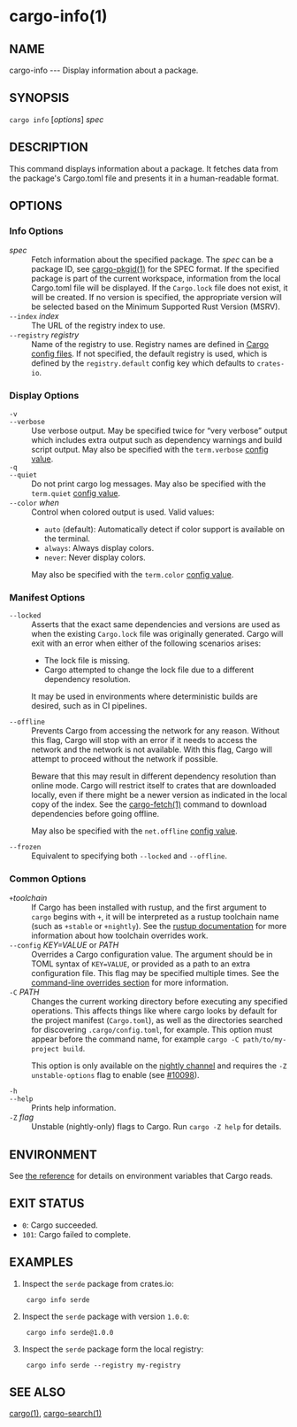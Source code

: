# cargo-info(1)

## NAME

cargo-info --- Display information about a package.

## SYNOPSIS

`cargo info` [_options_] _spec_

## DESCRIPTION

This command displays information about a package. It fetches data from the package's Cargo.toml file
and presents it in a human-readable format.

## OPTIONS

### Info Options

<dl>

<dt class="option-term" id="option-cargo-info-spec"><a class="option-anchor" href="#option-cargo-info-spec"></a><em>spec</em></dt>
<dd class="option-desc">Fetch information about the specified package. The <em>spec</em> can be a package ID, see <a href="cargo-pkgid.html">cargo-pkgid(1)</a> for the SPEC
format.
If the specified package is part of the current workspace, information from the local Cargo.toml file will be displayed.
If the <code>Cargo.lock</code> file does not exist, it will be created. If no version is specified, the appropriate version will be
selected based on the Minimum Supported Rust Version (MSRV).</dd>

<dt class="option-term" id="option-cargo-info---index"><a class="option-anchor" href="#option-cargo-info---index"></a><code>--index</code> <em>index</em></dt>
<dd class="option-desc">The URL of the registry index to use.</dd>

<dt class="option-term" id="option-cargo-info---registry"><a class="option-anchor" href="#option-cargo-info---registry"></a><code>--registry</code> <em>registry</em></dt>
<dd class="option-desc">Name of the registry to use. Registry names are defined in <a href="../reference/config.html">Cargo config
files</a>. If not specified, the default registry is used,
which is defined by the <code>registry.default</code> config key which defaults to
<code>crates-io</code>.</dd>

</dl>

### Display Options

<dl>
<dt class="option-term" id="option-cargo-info--v"><a class="option-anchor" href="#option-cargo-info--v"></a><code>-v</code></dt>
<dt class="option-term" id="option-cargo-info---verbose"><a class="option-anchor" href="#option-cargo-info---verbose"></a><code>--verbose</code></dt>
<dd class="option-desc">Use verbose output. May be specified twice for “very verbose” output which
includes extra output such as dependency warnings and build script output.
May also be specified with the <code>term.verbose</code>
<a href="../reference/config.html">config value</a>.</dd>


<dt class="option-term" id="option-cargo-info--q"><a class="option-anchor" href="#option-cargo-info--q"></a><code>-q</code></dt>
<dt class="option-term" id="option-cargo-info---quiet"><a class="option-anchor" href="#option-cargo-info---quiet"></a><code>--quiet</code></dt>
<dd class="option-desc">Do not print cargo log messages.
May also be specified with the <code>term.quiet</code>
<a href="../reference/config.html">config value</a>.</dd>


<dt class="option-term" id="option-cargo-info---color"><a class="option-anchor" href="#option-cargo-info---color"></a><code>--color</code> <em>when</em></dt>
<dd class="option-desc">Control when colored output is used. Valid values:</p>
<ul>
<li><code>auto</code> (default): Automatically detect if color support is available on the
terminal.</li>
<li><code>always</code>: Always display colors.</li>
<li><code>never</code>: Never display colors.</li>
</ul>
<p>May also be specified with the <code>term.color</code>
<a href="../reference/config.html">config value</a>.</dd>

</dl>

### Manifest Options

<dl>
<dt class="option-term" id="option-cargo-info---locked"><a class="option-anchor" href="#option-cargo-info---locked"></a><code>--locked</code></dt>
<dd class="option-desc">Asserts that the exact same dependencies and versions are used as when the
existing <code>Cargo.lock</code> file was originally generated. Cargo will exit with an
error when either of the following scenarios arises:</p>
<ul>
<li>The lock file is missing.</li>
<li>Cargo attempted to change the lock file due to a different dependency resolution.</li>
</ul>
<p>It may be used in environments where deterministic builds are desired,
such as in CI pipelines.</dd>


<dt class="option-term" id="option-cargo-info---offline"><a class="option-anchor" href="#option-cargo-info---offline"></a><code>--offline</code></dt>
<dd class="option-desc">Prevents Cargo from accessing the network for any reason. Without this
flag, Cargo will stop with an error if it needs to access the network and
the network is not available. With this flag, Cargo will attempt to
proceed without the network if possible.</p>
<p>Beware that this may result in different dependency resolution than online
mode. Cargo will restrict itself to crates that are downloaded locally, even
if there might be a newer version as indicated in the local copy of the index.
See the <a href="cargo-fetch.html">cargo-fetch(1)</a> command to download dependencies before going
offline.</p>
<p>May also be specified with the <code>net.offline</code> <a href="../reference/config.html">config value</a>.</dd>


<dt class="option-term" id="option-cargo-info---frozen"><a class="option-anchor" href="#option-cargo-info---frozen"></a><code>--frozen</code></dt>
<dd class="option-desc">Equivalent to specifying both <code>--locked</code> and <code>--offline</code>.</dd>

</dl>

### Common Options

<dl>

<dt class="option-term" id="option-cargo-info-+toolchain"><a class="option-anchor" href="#option-cargo-info-+toolchain"></a><code>+</code><em>toolchain</em></dt>
<dd class="option-desc">If Cargo has been installed with rustup, and the first argument to <code>cargo</code>
begins with <code>+</code>, it will be interpreted as a rustup toolchain name (such
as <code>+stable</code> or <code>+nightly</code>).
See the <a href="https://rust-lang.github.io/rustup/overrides.html">rustup documentation</a>
for more information about how toolchain overrides work.</dd>


<dt class="option-term" id="option-cargo-info---config"><a class="option-anchor" href="#option-cargo-info---config"></a><code>--config</code> <em>KEY=VALUE</em> or <em>PATH</em></dt>
<dd class="option-desc">Overrides a Cargo configuration value. The argument should be in TOML syntax of <code>KEY=VALUE</code>,
or provided as a path to an extra configuration file. This flag may be specified multiple times.
See the <a href="../reference/config.html#command-line-overrides">command-line overrides section</a> for more information.</dd>


<dt class="option-term" id="option-cargo-info--C"><a class="option-anchor" href="#option-cargo-info--C"></a><code>-C</code> <em>PATH</em></dt>
<dd class="option-desc">Changes the current working directory before executing any specified operations. This affects
things like where cargo looks by default for the project manifest (<code>Cargo.toml</code>), as well as
the directories searched for discovering <code>.cargo/config.toml</code>, for example. This option must
appear before the command name, for example <code>cargo -C path/to/my-project build</code>.</p>
<p>This option is only available on the <a href="https://doc.rust-lang.org/book/appendix-07-nightly-rust.html">nightly
channel</a> and
requires the <code>-Z unstable-options</code> flag to enable (see
<a href="https://github.com/rust-lang/cargo/issues/10098">#10098</a>).</dd>


<dt class="option-term" id="option-cargo-info--h"><a class="option-anchor" href="#option-cargo-info--h"></a><code>-h</code></dt>
<dt class="option-term" id="option-cargo-info---help"><a class="option-anchor" href="#option-cargo-info---help"></a><code>--help</code></dt>
<dd class="option-desc">Prints help information.</dd>


<dt class="option-term" id="option-cargo-info--Z"><a class="option-anchor" href="#option-cargo-info--Z"></a><code>-Z</code> <em>flag</em></dt>
<dd class="option-desc">Unstable (nightly-only) flags to Cargo. Run <code>cargo -Z help</code> for details.</dd>


</dl>

## ENVIRONMENT

See [the reference](../reference/environment-variables.html) for
details on environment variables that Cargo reads.

## EXIT STATUS

* `0`: Cargo succeeded.
* `101`: Cargo failed to complete.

## EXAMPLES

1. Inspect the `serde` package from crates.io:

        cargo info serde
2. Inspect the `serde` package with version `1.0.0`:

        cargo info serde@1.0.0
3. Inspect the `serde` package form the local registry:

        cargo info serde --registry my-registry

## SEE ALSO

[cargo(1)](cargo.html), [cargo-search(1)](cargo-search.html)

